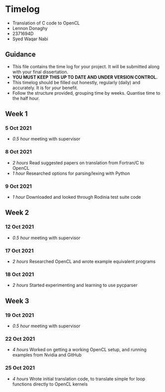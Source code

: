 # Timelog

* Translation of C code to OpenCL
* Lennon Donaghy
* 2371694D
* Syed Waqar Nabi

## Guidance

* This file contains the time log for your project. It will be submitted along with your final dissertation.
* **YOU MUST KEEP THIS UP TO DATE AND UNDER VERSION CONTROL.**
* This timelog should be filled out honestly, regularly (daily) and accurately. It is for *your* benefit.
* Follow the structure provided, grouping time by weeks.  Quantise time to the half hour.

## Week 1

### 5 Oct 2021

* *0.5 hour* meeting with supervisor

### 8 Oct 2021

* *2 hours* Read suggested papers on translation from Fortran/C to OpenCL
* *1 hour* Researched options for parsing/lexing with Python

### 9 Oct 2021

* *1 hour* Downloaded and looked through Rodinia test suite code

## Week 2

### 12 Oct 2021

* *0.5 hour* meeting with supervisor

### 17 Oct 2021

* *2 hours* Researched OpenCL and wrote example equivalent programs

### 18 Oct 2021

* *2 hours* Started experimenting and learning to use pycparser

## Week 3

### 19 Oct 2021

* *0.5 hour* meeting with supervisor

### 22 Oct 2021

* *4 hours* Worked on getting a working OpenCL setup, and running examples from Nvidia and GitHub

### 25 Oct 2021

* *4 hours* Wrote initial translation code, to translate simple for loop functions directly to OpenCL kernels
